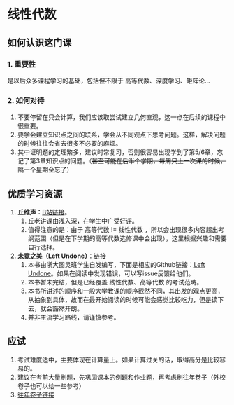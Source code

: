 # 线性代数

## 如何认识这门课

### 1. 重要性

是以后众多课程学习的基础，包括但不限于 高等代数、深度学习、矩阵论...

### 2. 如何对待

1. 不要停留在只会计算，我们应该取尝试建立几何直观，这一点在后续的课程中很重要。
2. 要学会建立知识点之间的联系，学会从不同观点下思考问题。这样，解决问题的时候往往会省去很多不必要的麻烦。
3. 其中证明题的定理繁多，建议时常复习，否则很容易出现学到了第5/6章，忘记了第3章知识点的问题。（~~甚至可能在后半个学期，每周只上一次课的时候，隔一个星期全忘了~~）

## 优质学习资源

1. **丘维声：**[B站链接](bilibili.com/video/BV1jR4y1M78W/?spm_id_from=333.1387.homepage.video_card.click)。
   1. 丘老讲课由浅入深，在学生中广受好评。
   2. 值得注意的是：由于 高等代数 != 线性代数 ，所以会出现很多内容超出考纲范围（但是在下学期的高等代数选修课中会出现），这里根据兴趣和需要自行选择。
2. **未竟之美（Left Undone）**：[链接](https://365.kdocs.cn/l/cjPwWit5ziMr)
   1. 本书由浙大图灵班学生自发编写，下面是相应的Github链接：[Left Undone](https://github.com/yhwu-is/Linear-Algebra-Left-Undone)。如果在阅读中发现错误，可以写issue反馈给他们。
   2. 本书暂未完结，但是已经覆盖 线性代数、高等代数 的考试范畴。
   3. 本书所讲述的顺序和一般大学教课的顺序截然不同，其出发的观点更高，从抽象到具体，故而在最开始阅读的时候可能会感觉比较吃力，但是读下去，就会豁然开朗。
   4. 并非主流学习路线，请谨慎参考。

## 应试

1. 考试难度适中，主要体现在计算量上。如果计算过关的话，取得高分是比较容易的。
2. 建议在考前大量刷题，先巩固课本的例题和作业题，再考虑刷往年卷子（外校卷子也可以给一些参考）
3. [往年卷子链接](https://365.kdocs.cn/l/cmCTkOG42vgA)
